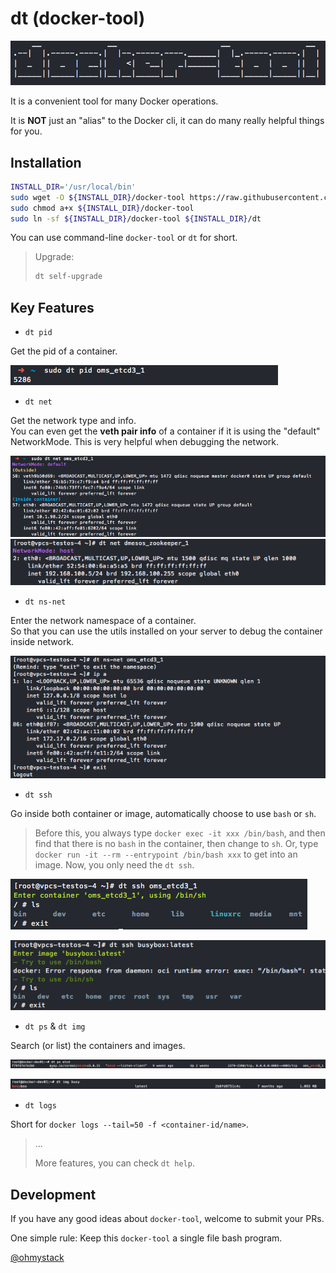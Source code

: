 # dt (docker-tool)

![logo](docs/img/logo.png)

It is a convenient tool for many Docker operations.

It is **NOT** just an "alias" to the Docker cli, it can do many really helpful things for you.

## Installation

```bash
INSTALL_DIR='/usr/local/bin'
sudo wget -O ${INSTALL_DIR}/docker-tool https://raw.githubusercontent.com/ohmystack/docker-tool/master/docker-tool
sudo chmod a+x ${INSTALL_DIR}/docker-tool
sudo ln -sf ${INSTALL_DIR}/docker-tool ${INSTALL_DIR}/dt
```

You can use command-line `docker-tool` or `dt` for short.

> Upgrade:
> 
> ```bash
> dt self-upgrade
> ```


## Key Features

* `dt pid`

Get the pid of a container.

![dt-pid](docs/img/dt-pid.png)

* `dt net`

Get the network type and info.  
You can even get the **veth pair info** of a container if it is using the "default" NetworkMode. This is very helpful when debugging the network.

![dt-net-default](docs/img/dt-net-default.png)
![dt-net-host](docs/img/dt-net-host.png)

* `dt ns-net`

Enter the network namespace of a container.  
So that you can use the utils installed on your server to debug the container inside network.

![dt-ns-net](docs/img/dt-ns-net.png)

* `dt ssh`

Go inside both container or image, automatically choose to use `bash` or `sh`.
> Before this, you always type `docker exec -it xxx /bin/bash`, and then find that there is no `bash` in the container, then change to `sh`. Or, type `docker run -it --rm --entrypoint /bin/bash xxx` to get into an image.
> Now, you only need the `dt ssh`.

![dt-ssh-container](docs/img/dt-ssh-container.png)

![dt-ssh-image](docs/img/dt-ssh-image.png)

* `dt ps` & `dt img`

Search (or list) the containers and images.

![dt-ps](docs/img/dt-ps.png)

![dt-img](docs/img/dt-img.png)

* `dt logs`

Short for `docker logs --tail=50 -f <container-id/name>`.

> ...
> 
> More features, you can check `dt help`.


## Development

If you have any good ideas about `docker-tool`, welcome to submit your PRs.

One simple rule: Keep this `docker-tool` a single file bash program.

[@ohmystack](https://github.com/ohmystack)
